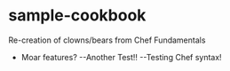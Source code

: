 # sample-cookbook

Re-creation of clowns/bears from Chef Fundamentals
- Moar features?
--Another Test!!
--Testing Chef syntax!